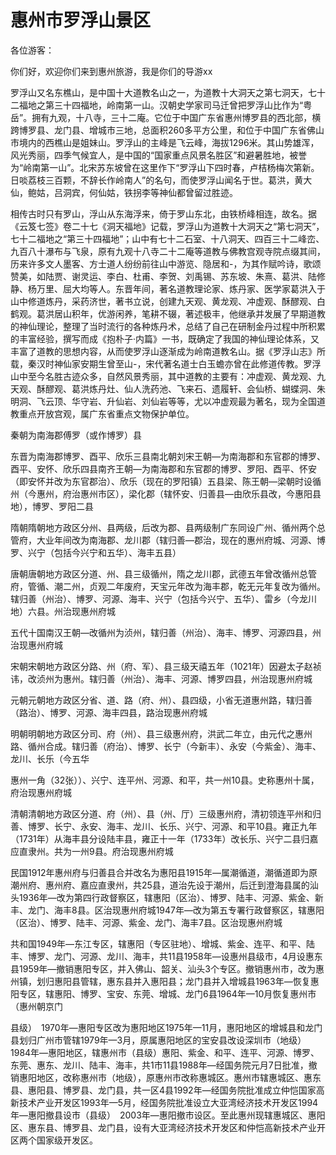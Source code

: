 # 惠州市罗浮山景区  
各位游客：  

你们好，欢迎你们来到惠州旅游，我是你们的导游xx  

罗浮山又名东樵山，是中国十大道教名山之一，为道教十大洞天之第七洞天，七十二福地之第三十四福地，岭南第一山。汉朝史学家司马迁曾把罗浮山比作为“粤岳”。拥有九观，十八寺，三十二庵。它位于中国广东省惠州博罗县的西北部，横跨博罗县、龙门县、增城市三地，总面积260多平方公里，和位于中国广东省佛山市境内的西樵山是姐妹山。罗浮山的主峰是飞云峰，海拔1296米。其山势雄浑，风光秀丽，四季气候宜人，是中国的“国家重点风景名胜区”和避暑胜地，被誉为“岭南第一山”。北宋苏东坡曾在这里作下“罗浮山下四时春，卢桔杨梅次第新。日啖荔枝三百颗，不辞长作岭南人”的名句，而使罗浮山闻名于世。葛洪，黄大仙，鲍姑，吕洞宾，何仙姑，铁拐李等神仙都曾留过胜迹。  

相传古时只有罗山，浮山从东海浮来，倚于罗山东北，由铁桥峰相连，故名。据《云笈七签》卷二十七《洞天福地》记载，罗浮山为道教十大洞天之“第七洞天”，七十二福地之“第三十四福地”；山中有七十二石室、十八洞天、四百三十二峰峦、九百八十瀑布与飞泉，原有九观十八寺二十二庵等道教与佛教宫观寺院点缀其间，历来许多文人墨客、方士道人纷纷前往山中游览、隐居和-，为其作赋吟诗，歌颂赞美，如陆贾、谢灵运、李白、杜甫、李贺、刘禹锡、苏东坡、朱熹、葛洪、陆修静、杨万里、屈大均等人。东晋年间，著名道教理论家、炼丹家、医学家葛洪入于山中修道炼丹，采药济世，著书立说，创建九天观、黄龙观、冲虚观、酥醪观、白鹤观。葛洪居山积年，优游闲养，笔耕不辍，著述极丰，他继承并发展了早期道教的神仙理论，整理了当时流行的各种炼丹术，总结了自己在研制金丹过程中所积累的丰富经验，撰写而成《抱朴子·内篇》一书，既确定了我国的神仙理论体系，又丰富了道教的思想内容，从而使罗浮山逐渐成为岭南道教名山。据《罗浮山志》所载，秦汉时神仙家安期生曾至山-，宋代著名道士白玉蟾亦曾在此修道传教。罗浮山中至今名胜古迹众多，自然风景秀丽，其中道教的主要有：冲虚观、黄龙观、九天观、酥醪观、葛洪炼丹灶、仙人洗药池、飞来石、遗履轩、会仙桥、蝴蝶洞、朱明洞、飞云顶、华守岩、升仙岩、刘仙岩等等，尤以冲虚观最为著名，现为全国道教重点开放宫观，属广东省重点文物保护单位。  

秦朝为南海郡傅罗（或作博罗）县  

东晋为南海郡博罗、酉平、欣乐三县南北朝刘宋王朝—为南海郡和东官郡的博罗、酉平、安怀、欣乐四县南齐王朝—为南海郡和东官郡的博罗、罗阳、酉平、怀安（即安怀并改为东官郡治）、欣乐（现在的罗阳镇）五县梁、陈王朝—梁朝时设循州（今惠州，府治惠州市区），梁化郡（辖怀安、归善县—由欣乐县改，今惠阳县地），博罗、罗阳二县  

隋朝隋朝地方政区分州、县两级，后改为郡、县两级制广东同设广州、循州两个总管府，大业年间改为南海郡、龙川郡（辖归善—郡治，现在的惠州府城、河源、博罗、兴宁（包括今兴宁和五华）、海丰五县）  

唐朝唐朝地方政区分道、州、县三级循州，隋之龙川郡，武德五年曾改循州总管府，管循、潮二州，贞观二年废府，天宝元年改为海丰郡，乾无元年复改为循州。辖归善（州治）、博罗、河源、海丰、兴宁（包括今兴宁、五华）、雷乡（今龙川地）六县。州治现惠州府城  

五代十国南汉王朝—改循州为浈州，辖归善（州治）、海丰、博罗、河源四县，州治现惠州府城  

宋朝宋朝地方政区分路、州（府、军）、县三级天禧五年（1021年）因避太子赵祯讳，改浈州为惠州。辖归善（州治）、海丰、河源、博罗四县，州治现惠州府城  

元朝元朝地方政区分省、道、路（府、州）、县四级，小省无道惠州路，辖归善（路治）、博罗、河源、海丰四县，路治现惠州府城  

明朝明朝地方政区分司、府（州）、县三级惠州府，洪武二年立，由元代之惠州路、循州合成。辖归善（府治）、博罗、长宁（今新丰）、永安（今紫金）、海丰、龙川、长乐（今五华  

惠州一角（32张））、兴宁、连平州、河源、和平，共一州10县。史称惠州十属，府治现惠州府城  

清朝清朝地方政区分道、府（州）、县（州、厅）三级惠州府，清初领连平州和归善、博罗、长宁、永安、海丰、龙川、长乐、兴宁、河源、和平10县。雍正九年（1731年）从海丰县分设陆丰县，雍正十一年（1733年）改长乐、兴宁二县归嘉应直隶州。共为一州9县。府治现惠州府城  

民国1912年惠州府与归善县合并改名为惠阳县1915年—属潮循道，潮循道即为原潮州府、惠州府、嘉应直隶州，共25县，道治先设于潮州，后迁到澄海县属的汕头1936年—改为第四行政督察区，辖惠阳（区治）、博罗、陆丰、河源、紫金、新丰、龙门、海丰8县。区治现惠州府城1947年—改为第五专署行政督察区，辖惠阳（区治）、博罗、陆丰、河源、紫金、龙门、海丰7县。区治现惠州府城  

共和国1949年—东江专区，辖惠阳（专区驻地）、增城、紫金、连平、和平、陆丰、博罗、龙门、河源、龙川、海丰，共11县1958年—设惠州县级市，4月设惠东县1959年—撤销惠阳专区，并入佛山、韶关、汕头3个专区。撤销惠州市，改为惠州镇，划归惠阳县管辖，惠东县并入惠阳县；龙门县并入增城县1963年—恢复惠阳专区，辖惠阳、博罗、宝安、东莞、增城、龙门6县1964年—10月恢复惠州市（惠州朝京门  

县级）　1970年—惠阳专区改为惠阳地区1975年—11月，惠阳地区的增城县和龙门县划归广州市管辖1979年—3月，原属惠阳地区的宝安县改设深圳市（地级）　1984年—惠阳地区，辖惠州市（县级）惠阳、紫金、和平、连平、河源、博罗、东莞、惠东、龙川、陆丰、海丰，共1市11县1988年—经国务院元月7日批准，撤销惠阳地区，改称惠州市（地级），原惠州市改称惠城区。惠州市辖惠城区、惠东县、惠阳县、博罗县、龙门县，共一区4县1992年—经国务院批准成立仲恺国家高新技术产业开发区1993年—5月，经国务院批准设立大亚湾经济技术开发区1994年—惠阳撤县设市（县级）　2003年—惠阳撤市设区。至此惠州现辖惠城区、惠阳区、惠东县、博罗县、龙门县，设有大亚湾经济技术开发区和仲恺高新技术产业开区两个国家级开发区。  
